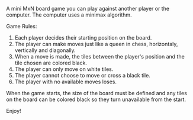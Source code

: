 A mini MxN board game you can play against another player or the computer. The computer uses a minimax algorithm.

Game Rules:
  1. Each player decides their starting position on the board.
  2. The player can make moves just like a queen in chess, horizontaly, vertically and diagonally.
  3. When a move is made, the tiles between the player's position and the tile chosen are colored black.
  4. The player can only move on white tiles.
  5. The player cannot choose to move or cross a black tile.
  6. The player with no available moves loses.

When the game starts, the size of the board must be defined and any tiles on the board can be colored black so they turn unavailable from the start.

Enjoy!
